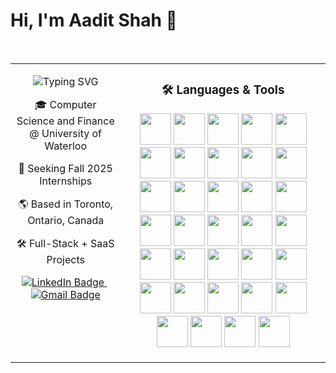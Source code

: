 <h1 align="left">Hi, I'm Aadit Shah 👋</h1>

<br/>

<table width="100%">
<tr>
<td width="35%" align="center" valign="top">

<p align="center">
  <img src="https://readme-typing-svg.demolab.com?font=Fira+Code&weight=600&size=24&pause=1000&repeat=true&center=true&vCenter=true&width=350&lines=Software+Developer;Aspiring+Entrepreneur" alt="Typing SVG" />
</p>

<p align="center">
  🎓 Computer Science and Finance @ University of Waterloo
</p>
<p align="center">
  🚀 Seeking Fall 2025 Internships
</p>
<p align="center">
  🌎 Based in Toronto, Ontario, Canada
</p>
<p align="center">
  🛠️ Full-Stack + SaaS Projects
</p>

<p align="center">
  <a href="https://www.linkedin.com/in/aaditshahh/">
    <img src="https://img.shields.io/badge/-LinkedIn-0A66C2?style=for-the-badge&logo=linkedin&logoColor=white" alt="LinkedIn Badge"/>
  </a>
  &nbsp;
  <a href="mailto:aadit12590@gmail.com">
    <img src="https://img.shields.io/badge/-Email-D14836?style=for-the-badge&logo=gmail&logoColor=white" alt="Gmail Badge"/>
  </a>
</p>

</td>

<td width="65%" align="center" valign="top">

<h3 align="center">🛠️ Languages & Tools</h3>

<p align="center">
  <img src="https://skillicons.dev/icons?i=python" width="50" />
  <img src="https://skillicons.dev/icons?i=javascript" width="50" />
  <img src="https://skillicons.dev/icons?i=typescript" width="50" />
  <img src="https://skillicons.dev/icons?i=java" width="50" />
  <img src="https://skillicons.dev/icons?i=c" width="50" />
  <img src="https://skillicons.dev/icons?i=cpp" width="50" />
  <img src="https://skillicons.dev/icons?i=cs" width="50" />
  <img src="https://skillicons.dev/icons?i=bash" width="50" />
  <img src="https://skillicons.dev/icons?i=ruby" width="50" />
  <img src="https://skillicons.dev/icons?i=html" width="50" />
  <img src="https://skillicons.dev/icons?i=css" width="50" />
  <img src="https://skillicons.dev/icons?i=sql" width="50" />
  <img src="https://skillicons.dev/icons?i=dotnet" width="50" />
  <img src="https://skillicons.dev/icons?i=react" width="50" />
  <img src="https://skillicons.dev/icons?i=nextjs" width="50" />
  <img src="https://skillicons.dev/icons?i=rails" width="50" />
  <img src="https://skillicons.dev/icons?i=flask" width="50" />
  <img src="https://skillicons.dev/icons?i=tailwind" width="50" />
  <img src="https://skillicons.dev/icons?i=spring" width="50" />
  <img src="https://skillicons.dev/icons?i=git" width="50" />
  <img src="https://skillicons.dev/icons?i=github" width="50" />
  <img src="https://skillicons.dev/icons?i=postman" width="50" />
  <img src="https://skillicons.dev/icons?i=oracle" width="50" />
  <img src="https://skillicons.dev/icons?i=azure" width="50" />
  <img src="https://skillicons.dev/icons?i=dynamodb" width="50" />
  <img src="https://skillicons.dev/icons?i=scikitlearn" width="50" />
  <img src="https://skillicons.dev/icons?i=xgboost" width="50" />
  <img src="https://skillicons.dev/icons?i=tensorflow" width="50" />
  <img src="https://skillicons.dev/icons?i=matplotlib" width="50" />
  <img src="https://skillicons.dev/icons?i=numpy" width="50" />
  <img src="https://skillicons.dev/icons?i=pandas" width="50" />
  <img src="https://skillicons.dev/icons?i=plotly" width="50" />
  <img src="https://cdn.jsdelivr.net/gh/devicons/devicon/icons/openai/openai-original.svg" width="50" />
  <img src="https://cdn.jsdelivr.net/gh/devicons/devicon/icons/microsoft/microsoft-original.svg" width="50" />
</p>

</td>
</tr>
</table>
